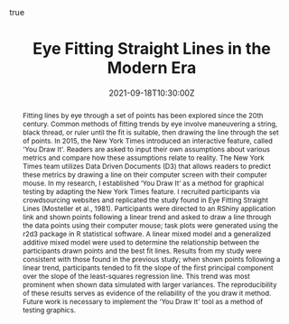 ---
abstract: "Fitting lines by eye through a set of points has been explored since the 20th century. Common methods of fitting trends by eye involve maneuvering a string, black thread, or ruler until the fit is suitable, then drawing the line through the set of points. In 2015, the New York Times introduced an interactive feature, called 'You Draw It'. Readers are asked to input their own assumptions about various metrics and compare how these assumptions relate to reality. The New York Times team utilizes Data Driven Documents (D3) that allows readers to predict these metrics by drawing a line on their computer screen with their computer mouse. In my research, I established ‘You Draw It’ as a method for graphical testing by adapting the New York Times feature. I recruited participants via crowdsourcing websites and replicated the study found in Eye Fitting Straight Lines (Mosteller et al., 1981). Participants were directed to an RShiny application link and shown points following a linear trend and asked to draw a line through the data points using their computer mouse; task plots were generated using the r2d3 package in R statistical software. A linear mixed model and a generalized additive mixed model were used to determine the relationship between the participants drawn points and the best fit lines. Results from my study were consistent with those found in the previous study; when shown points following a linear trend, participants tended to fit the slope of the first principal component over the slope of the least-squares regression line. This trend was most prominent when shown data simulated with larger variances. The reproducibility of these results serves as evidence of the reliability of the you draw it method. Future work is necessary to implement the 'You Draw It' tool as a method of testing graphics."

address:
  city: 
  country: 
  postcode: 
  region: 
  street: 
all_day: false
authors: [Emily Robinson]
date: "2021-09-18T10:30:00Z"
date_end:
event: Midwest Women in Statistics Conference
event_url: 
featured: true
image:
  caption: 
  focal_point: Right
links:
# - icon: twitter
#   icon_pack: fab
#   name: Follow
#   url: 
location: Virtual Conference | Hosted by University of Chicago
math: true
projects:
- internal-project
publishDate: "2021-04-05T16:00:00Z"
# slides: example
summary: "In my research, I established ‘You Draw It’ as a method for graphical testing by adapting the New York Times feature. Participants were directed to an RShiny application link and shown points following a linear trend and asked to draw a line through the data points using their computer mouse; task plots were generated using the r2d3 package in R statistical software. Results from my study were consistent with those found in previous studies; when shown points following a linear trend, participants tended to fit the slope of the first principal component over the slope of the least-squares regression line. This trend was most prominent when shown data simulated with larger variances. The reproducibility of these results serves as evidence of the reliability of the you draw it method."
tags: 
  - Graphics
  - Regression
  - Graph Perception
  - Scatterplot
  - Cognitive Bias
title: "Eye Fitting Straight Lines in the Modern Era"
url_code: "https://github.com/earobinson95/presentations/blob/master/Conferences/2021-MidwestWISC/index.rmd"
url_pdf: ""
url_slides: "https://earobinson95.github.io/presentations/Conferences/2021-MidwestWISC/index.html#1"
url_video: ""
---